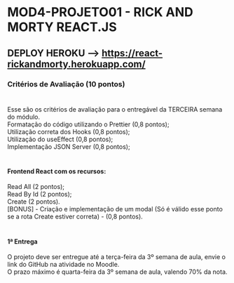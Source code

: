 # MOD4-PROJETO01 - RICK AND MORTY REACT.JS

## DEPLOY HEROKU --> <https://react-rickandmorty.herokuapp.com/>

### Critérios de Avaliação (10 pontos)

#

Esse são os critérios de avaliação para o entregável da TERCEIRA semana do módulo.<br/>
Formatação do código utilizando o Prettier (0,8 pontos);<br/>
Utilização correta dos Hooks (0,8 pontos);<br/>
Utilização do useEffect (0,8 pontos);<br/>
Implementação JSON Server (0,8 pontos);<br/>

#

#### Frontend React com os recursos:

Read All (2 pontos);<br/>
Read By Id (2 pontos);<br/>
Create (2 pontos).<br/>
[BONUS] - Criação e implementação de um modal (Só é válido esse ponto se a rota Create estiver correta) - (0,8 pontos).<br/>

#

#### 1ª Entrega
O projeto deve ser entregue até a terça-feira da 3º semana de aula, envie o link do GitHub na atividade no Moodle.<br/>
O prazo máximo é quarta-feira da 3º semana de aula, valendo 70% da nota.
#
